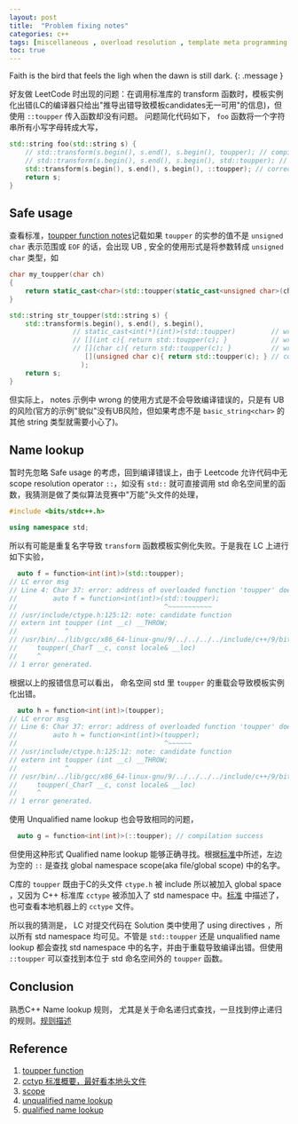 ```yaml
---
layout: post
title:  "Problem fixing notes"
categories: c++
tags: [miscellaneous , overload resolution , template meta programming ]
toc: true
--- 
```

Faith is the bird that feels the ligh when the dawn is still dark.
{: .message }

好友做 LeetCode 时出现的问题：在调用标准库的 transform 函数时，模板实例化出错(LC的编译器只给出"推导出错导致模板candidates无一可用"的信息)，但使用 `::toupper` 传入函数却没有问题。
问题简化代码如下， `foo` 函数将一个字符串所有小写字母转成大写，
```cpp
std::string foo(std::string s) {
    // std::transform(s.begin(), s.end(), s.begin(), toupper); // compilation error 
    // std::transform(s.begin(), s.end(), s.begin(), std::toupper); // compilation error 
    std::transform(s.begin(), s.end(), s.begin(), ::toupper); // correct
    return s;
}
```

## Safe usage

查看标准，[toupper function notes](https://en.cppreference.com/w/cpp/string/byte/toupper#Notes)记载如果 `toupper` 的实参的值不是 `unsigned char` 表示范围或 `EOF` 的话，会出现 UB , 安全的使用形式是将参数转成 `unsigned char` 类型，如

```cpp
char my_toupper(char ch)
{
    return static_cast<char>(std::toupper(static_cast<unsigned char>(ch)));
}

std::string str_toupper(std::string s) {
    std::transform(s.begin(), s.end(), s.begin(), 
                // static_cast<int(*)(int)>(std::toupper)         // wrong
                // [](int c){ return std::toupper(c); }           // wrong
                // [](char c){ return std::toupper(c); }          // wrong
                   [](unsigned char c){ return std::toupper(c); } // correct
                  );
    return s;
}
```

但实际上， notes 示例中 wrong 的使用方式是不会导致编译错误的，只是有 UB 的风险(官方的示例"貌似"没有UB风险，但如果考虑不是 `basic_string<char>` 的其他 string 类型就需要小心了)。

## Name lookup

暂时先忽略 Safe usage 的考虑，回到编译错误上，由于 Leetcode 允许代码中无 scope resolution operator `::`，如没有 `std::` 就可直接调用 std 命名空间里的函数，我猜测是做了类似算法竞赛中"万能"头文件的处理，

```cpp
#include <bits/stdc++.h>

using namespace std;
```

所以有可能是重复名字导致 `transform` 函数模板实例化失败。于是我在 LC 上进行如下实验，

```cpp
  auto f = function<int(int)>(std::toupper);
// LC error msg
// Line 4: Char 37: error: address of overloaded function 'toupper' does not match required type 'std::function<int (int)>'
//         auto f = function<int(int)>(std::toupper);
//                                     ^~~~~~~~~~~~
// /usr/include/ctype.h:125:12: note: candidate function
// extern int toupper (int __c) __THROW;
//            ^
// /usr/bin/../lib/gcc/x86_64-linux-gnu/9/../../../../include/c++/9/bits/locale_facets.h:2643:5: note: candidate template ignored: could not match '_CharT (_CharT, const std::locale &)' against 'std::function<int (int)>'
//     toupper(_CharT __c, const locale& __loc)
//     ^
// 1 error generated.
```
根据以上的报错信息可以看出， 命名空间 std 里 `toupper` 的重载会导致模板实例化出错。

```cpp
  auto h = function<int(int)>(toupper);
// LC error msg
// Line 6: Char 37: error: address of overloaded function 'toupper' does not match required type 'std::function<int (int)>'
//         auto h = function<int(int)>(toupper);
//                                     ^~~~~~~
// /usr/include/ctype.h:125:12: note: candidate function
// extern int toupper (int __c) __THROW;
//            ^
// /usr/bin/../lib/gcc/x86_64-linux-gnu/9/../../../../include/c++/9/bits/locale_facets.h:2643:5: note: candidate template ignored: could not match '_CharT (_CharT, const std::locale &)' against 'std::function<int (int)>'
//     toupper(_CharT __c, const locale& __loc)
//     ^
// 1 error generated.
```
使用 Unqualified name lookup 也会导致相同的问题，

```cpp
  auto g = function<int(int)>(::toupper); // compilation success
```
但使用这种形式 Qualified name lookup 能够正确寻找。根据[标准](https://en.cppreference.com/w/cpp/language/qualified_lookup)中所述，左边为空的 `::` 是查找 global namespace scope(aka file/global scope) 中的名字。

C库的 `toupper` 既由于C的头文件 `ctype.h` 被 include 所以被加入 global space ，又因为 C++ 标准库 `cctype` 被添加入了 std namespace 中。[标准](https://en.cppreference.com/w/cpp/header/cctype) 中描述了，也可查看本地机器上的 `cctype` 文件。

所以我的猜测是， LC 对提交代码在 Solution 类中使用了 using directives ，所以所有 std namespace 均可见。不管是 `std::toupper` 还是 unqualified name lookup 都会查找 std namespace 中的名字，并由于重载导致编译出错。但使用 `::toupper` 可以查找到本位于 std 命名空间外的 `toupper` 函数。

## Conclusion

熟悉C++ Name lookup 规则， 尤其是关于命名递归式查找，一旦找到停止递归的规则。[规则描述](https://en.cppreference.com/w/cpp/language/qualified_lookup#Namespace_members)

## Reference
1. [toupper function](https://en.cppreference.com/w/cpp/string/byte/toupper#Notes)
2. [cctyp 标准概要，最好看本地头文件](https://en.cppreference.com/w/cpp/header/cctype)
3. [scope](https://en.cppreference.com/w/cpp/language/scope)
4. [unqualified name lookup](https://en.cppreference.com/w/cpp/language/unqualified_lookup)
5. [qualified name lookup](https://en.cppreference.com/w/cpp/language/qualified_lookup#Namespace_members)
